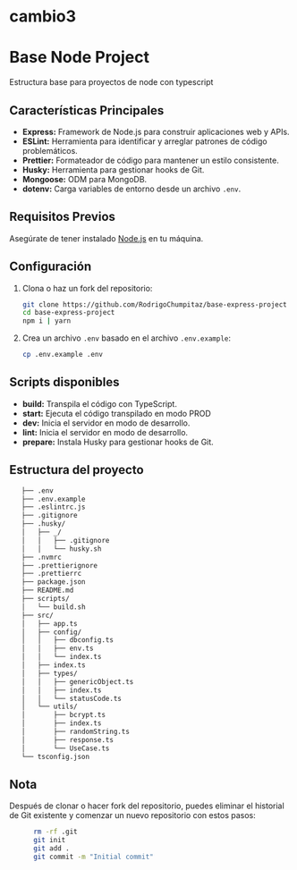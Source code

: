 
# cambio3
# Base Node Project

Estructura base para proyectos de node con typescript

## Características Principales

- **Express:** Framework de Node.js para construir aplicaciones web y APIs.
- **ESLint:** Herramienta para identificar y arreglar patrones de código problemáticos.
- **Prettier:** Formateador de código para mantener un estilo consistente.
- **Husky:** Herramienta para gestionar hooks de Git.
- **Mongoose:** ODM para MongoDB.
- **dotenv:** Carga variables de entorno desde un archivo `.env`.

## Requisitos Previos

Asegúrate de tener instalado [Node.js](https://nodejs.org/) en tu máquina.

## Configuración

1. Clona o haz un fork del repositorio:
   ```bash
   git clone https://github.com/RodrigoChumpitaz/base-express-project
   cd base-express-project
   npm i | yarn
   ```
2. Crea un archivo `.env` basado en el archivo `.env.example`:
   ```bash
   cp .env.example .env
   ```

## Scripts disponibles

- **build:** Transpila el código con TypeScript.
- **start:** Ejecuta el código transpilado en modo PROD
- **dev:** Inicia el servidor en modo de desarrollo.
- **lint:** Inicia el servidor en modo de desarrollo.
- **prepare:** Instala Husky para gestionar hooks de Git.

## Estructura del proyecto

```bash
   ├── .env
   ├── .env.example
   ├── .eslintrc.js
   ├── .gitignore
   ├── .husky/
   │   ├── _/
   │   │   ├── .gitignore
   │   │   └── husky.sh
   ├── .nvmrc
   ├── .prettierignore
   ├── .prettierrc
   ├── package.json
   ├── README.md
   ├── scripts/
   │   └── build.sh
   ├── src/
   │   ├── app.ts
   │   ├── config/
   │   │   ├── dbconfig.ts
   │   │   ├── env.ts
   │   │   └── index.ts
   │   ├── index.ts
   │   ├── types/
   │   │   ├── genericObject.ts
   │   │   ├── index.ts
   │   │   └── statusCode.ts
   │   └── utils/
   │       ├── bcrypt.ts
   │       ├── index.ts
   │       ├── randomString.ts
   │       ├── response.ts
   │       └── UseCase.ts
   └── tsconfig.json
```

## Nota

Después de clonar o hacer fork del repositorio, puedes eliminar el historial de Git existente y comenzar un nuevo repositorio con estos pasos:

```bash
      rm -rf .git
      git init
      git add .
      git commit -m "Initial commit"
```
